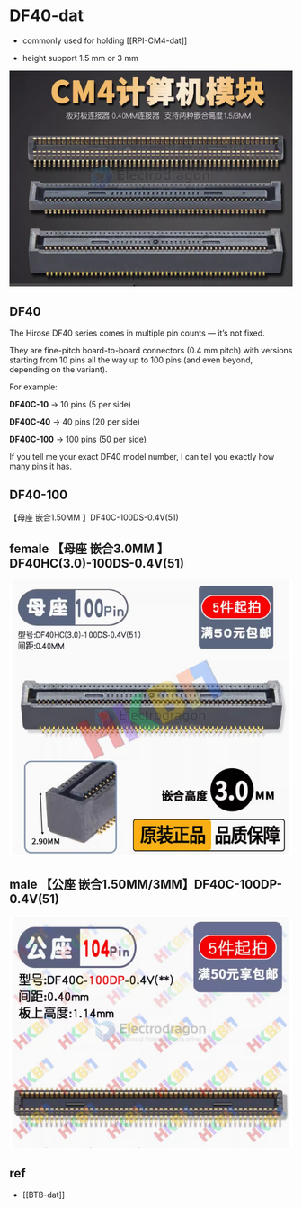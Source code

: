 
# DF40-dat

- commonly used for holding [[RPI-CM4-dat]]

- height support 1.5 mm or 3 mm

![](2024-11-20-11-19-18.png)

## DF40 

The Hirose DF40 series comes in multiple pin counts — it’s not fixed.

They are fine-pitch board-to-board connectors (0.4 mm pitch) with versions starting from 10 pins all the way up to 100 pins (and even beyond, depending on the variant).

For example:

**DF40C-10** → 10 pins (5 per side)

**DF40C-40** → 40 pins (20 per side)

**DF40C-100** → 100 pins (50 per side)

If you tell me your exact DF40 model number, I can tell you exactly how many pins it has.



## DF40-100 

【母座 嵌合1.50MM 】DF40C-100DS-0.4V(51)

## female 【母座 嵌合3.0MM 】DF40HC(3.0)-100DS-0.4V(51)

![](2024-11-20-11-20-20.png)

## male 【公座 嵌合1.50MM/3MM】DF40C-100DP-0.4V(51)

![](2024-11-20-11-20-04.png)



## ref 

- [[BTB-dat]]